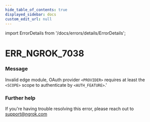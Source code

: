 ```yaml
---
hide_table_of_contents: true
displayed_sidebar: docs
custom_edit_url: null
---
```


import ErrorDetails from '/docs/errors/details/ErrorDetails';

# ERR_NGROK_7038

### Message
Invalid edge module, OAuth provider `<PROVIDER>` requires at least the `<SCOPE>` scope to authenticate by `<AUTH_FEATURE>`.'

### Further help
If you're having trouble resolving this error, please reach out to [support@ngrok.com](mailto:support@ngrok.com?subject=Help%20with%20ERR_NGROK_7038)

<ErrorDetails error='err_ngrok_7038' />
